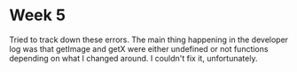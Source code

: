 # Week 5

Tried to track down these errors. The main thing happening in the developer log was that getImage and getX were either undefined or not functions depending on what I changed around. I couldn't fix it, unfortunately. 
